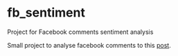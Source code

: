 # fb_sentiment
Project for Facebook comments sentiment analysis

Small project to analyse facebook comments to this [post](https://www.facebook.com/permalink.php?story_fbid=621724294649235&id=100004350093268).
